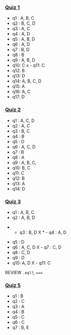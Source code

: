 ### [Quiz 1](https://launchschool.com/quizzes/5a6ad223)
- q1 :  A, B, C
- q2 :  B, C, D
- q3 :  A, C
- q4 :  A, D
- q5 :  A, B, D
- q6 :  A, D
- q7 :  B, D
- q8 :  B
- q9 :  A, B, D
- q10:  C
x - q11:  C
- q12:  B
- q13:  D
- q14:  A, B, C, D
- q15:  A
- q16:  A, C
- q17:  D

### [Quiz 2](https://launchschool.com/quizzes/0762dc7a)
- q1 :  A, C, D
- q2 :  A, C
- q3 :  B, C
- q4 :  B
- q5 :  D
- q6 :  A, C, D
- q7 :  B
- q8 :  A
- q9 :  A, B, C, 
- q10:  B, C
- q11:  C
- q12:  B
- q13:  A
- q14:  D

### [Quiz 3](https://launchschool.com/quizzes/ac459ccb)
- q1 :  A, B, C
- q2 :  A, B, D
* - q3 :  B, D
X * - q4 :  A, D
- q5 :  D
- q6 :  A, C, D
X - q7 :  C, D
- q8 :  C, D
- q9 :  D
- q10:  A, D
X - q11:  C

REVIEW `.eql?`, `===`

### [Quiz 5](https://launchschool.com/quizzes/d0e9e9d9)
- q1 :  B
- q2 :  C
- q3 :  A
- q4 :  B
- q5 :  C
- q6 :  C
- q7 :  B, E

